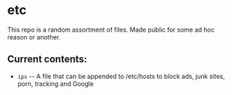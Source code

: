 # etc

This repo is a random assortment of files. Made public for some ad hoc reason or another.

## Current contents:

+ `ips` -- A file that can be appended to /etc/hosts to block ads, junk sites, porn, tracking and Google
